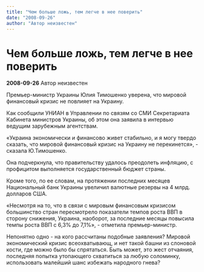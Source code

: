 ```yaml
---
title: "Чем больше ложь, тем легче в нее поверить"
date: "2008-09-26"
author: "Автор неизвестен"
---
```


# Чем больше ложь, тем легче в нее поверить

**2008-09-26** Автор неизвестен

Премьер-министр Украины Юлия Тимошенко уверена, что мировой финансовый кризис не повлияет на Украину.

Как сообщили УНИАН в Управлении по связям со СМИ Секретариата Кабинета министров Украины, об этом она заявила в интервью ведущим зарубежным агентствам.

«Украина экономически и финансово живет стабильно, и я могу твердо сказать, что мировой финансовый кризис на Украину не перекинется», - сказала Ю.Тимошенко.

Она подчеркнула, что правительству удалось преодолеть инфляцию, с профицитом выполняется государственный бюджет страны.

Кроме того, по ее словам, на протяжении последних месяцев Национальный банк Украины увеличил валютные резервы на 4 млрд. долларов США.

«Несмотря на то, что в связи с мировым финансовым кризисом большинство стран пересмотрело показатели темпов роста ВВП в сторону снижения, Украина, наоборот, за последние месяцы повысила темпы роста ВВП с 6,3% до 7,1%», - отметила премьер-министр.

Непонятно одно - на кого рассчитаны подобные заявления? Мировой экономический кризис всеохватывающ, и нет такой башни из слоновой кости, где можно было бы спрятаться. Быть может, это жест отчаяния, последняя попытка утопающего схватиться за любую соломинку, использовать малейший шанс избежать народного гнева?